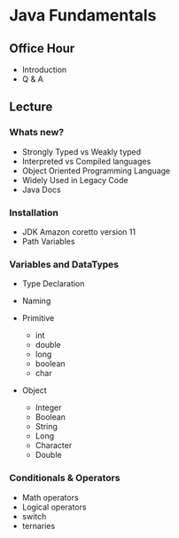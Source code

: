 # Java Fundamentals

## Office Hour

- Introduction
- Q & A

## Lecture 

### Whats new?

- Strongly Typed vs Weakly typed
- Interpreted vs Compiled languages
- Object Oriented Programming Language
- Widely Used in Legacy Code
- Java Docs


### Installation

- JDK Amazon coretto version 11
- Path Variables


### Variables and DataTypes

- Type Declaration
- Naming
- Primitive
    - int
    - double
    - long
    - boolean
    - char

- Object
     - Integer
     - Boolean
     - String
     - Long
     - Character
     - Double 

### Conditionals & Operators
- Math operators
- Logical operators
- switch
- ternaries

